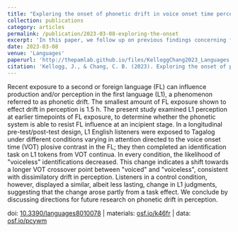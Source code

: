 ```yaml
---
title: "Exploring the onset of phonetic drift in voice onset time perception"
collection: publications
category: articles
permalink: /publication/2023-03-08-exploring-the-onset
excerpt: 'In this paper, we follow up on previous findings concerning first language (L1) perceptual attrition to examine the role...'
date: 2023-03-08
venue: 'Languages'
paperurl: 'http://thepamlab.github.io/files/KelloggChang2023_Languages.pdf'
citation: 'Kellogg, J., & Chang, C. B. (2023). Exploring the onset of phonetic drift in voice onset time perception. <i>Languages</i>, <i>8</i>(1), 78.'
---
```


Recent exposure to a second or foreign language (FL) can influence production and/or perception in the first language (L1), a phenomenon referred to as phonetic drift. The smallest amount of FL exposure shown to effect drift in perception is 1.5 h. The present study examined L1 perception at earlier timepoints of FL exposure, to determine whether the phonetic system is able to resist FL
influence at an incipient stage. In a longitudinal pre-test/post-test design, L1 English listeners were exposed to Tagalog under different conditions varying in attention directed to the voice onset time (VOT) plosive contrast in the FL; they then completed an identification task on L1 tokens from VOT continua. In every condition, the likelihood of "voiceless" identifications decreased. This change indicates a shift towards a longer VOT crossover point between "voiced" and "voiceless", consistent with dissimilatory drift in perception. Listeners in a control condition, however, displayed a similar, albeit less lasting, change in L1 judgments, suggesting that the change arose partly from a task effect. We conclude by discussing directions for future research on phonetic drift in perception.

doi: <a href="https://doi.org/10.3390/languages8010078" target="_blank">10.3390/languages8010078</a> | materials: <a href="https://osf.io/k46fr/" target="_blank">osf.io/k46fr</a> | data: <a href="https://osf.io/pcywm/" target="_blank">osf.io/pcywm</a>
